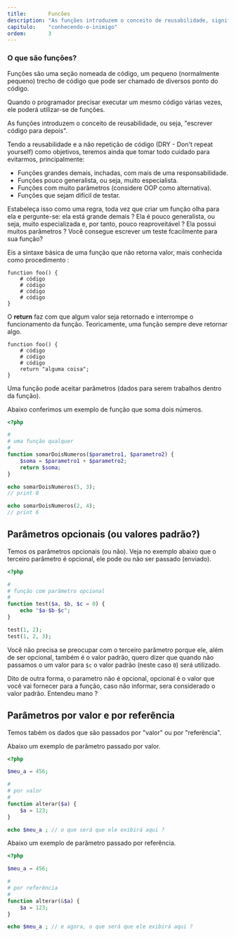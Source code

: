 ```yaml
---
title:       Funcões
description: "As funções introduzem o conceito de reusabilidade, significa 'escrever código para depois'."
capitulo:    "conhecendo-o-inimigo"
ordem:       3
---
```



### O que são funções?

Funções são uma seção nomeada de código, um pequeno (normalmente pequeno) trecho de código que pode ser chamado de
diversos ponto do código.

Quando o programador precisar executar um mesmo código várias vezes, ele poderá utilizar-se de funções.

As funções introduzem o conceito de reusabilidade, ou seja, "escrever código para depois".

Tendo a reusabilidade e a não repetição de código (DRY - Don't repeat yourself) como objetivos, teremos ainda que tomar
todo cuidado para evitarmos, principalmente:

- Funções grandes demais, inchadas, com mais de uma responsabilidade.
- Funções pouco generalista, ou seja, muito especialista.
- Funções com muito parâmetros (considere OOP como alternativa).
- Funções que sejam difícil de testar.

Estabeleça isso como uma regra, toda vez que criar um função olha para ela e pergunte-se: ela está grande demais ?
Ela é pouco generalista, ou seja, muito especializada e, por tanto, pouco reaproveitável ? Ela possui muitos parâmetros ?
Você consegue escrever um teste fcacilmente para sua função?

Eis a sintaxe básica de uma função que não retorna valor, mais conhecida como procedimento :


    function foo() {
        # código
        # código
        # código
        # código
    }

O __return__ faz com que algum valor seja retornado e interrompe o funcionamento da função. Teoricamente, uma função
sempre deve retornar algo.

    function foo() {
        # código
        # código
        # código
        return "alguma coisa";
    }

Uma função pode aceitar parâmetros (dados para serem trabalhos dentro da função).

Abaixo conferimos um exemplo de função que soma dois números.

```php
<?php

#
# uma função qualquer
#
function somarDoisNumeros($parametro1, $parametro2) {
    $soma = $parametro1 + $parametro2;
    return $soma;
}

echo somarDoisNumeros(5, 3);
// print 8

echo somarDoisNumeros(2, 4);
// print 6
```


## Parâmetros opcionais (ou valores padrão?)


Temos os parâmetros opcionais (ou não). Veja no exemplo abaixo que o terceiro parâmetro é opcional, ele pode ou não ser
passado (enviado).

```php
<?php

#
# função com parâmetro opcional
#
function test($a, $b, $c = 0) {
    echo "$a-$b-$c";
}

test(1, 2);
test(1, 2, 3);
```

Você não precisa se preocupar com o terceiro parâmetro porque ele, além de ser opcional, também é o valor padrão, quero
dizer que quando não passamos o um valor para `$c` o valor padrão (neste caso `0`) será utilizado.

Dito de outra forma, o parametro não é opcional, opcional é o valor que você vai fornecer para a função, caso não 
informar, sera considerado o valor padrão. Entendeu mano ?



## Parâmetros por valor e por referência 

Temos tabém os dados que são passados por "valor" ou por "referência".

Abaixo um  exemplo de parâmetro passado por valor.

```php
<?php

$meu_a = 456;

#
# por valor
#
function alterar($a) {
    $a = 123;
}

echo $meu_a ; // o que será que ele exibirá aqui ?
```

Abaixo um  exemplo de parâmetro passado por referência.

```php
<?php

$meu_a = 456;

#
# por referência
#
function alterar(&$a) {
    $a = 123;
}

echo $meu_a ; // e agora, o que será que ele exibirá aqui ?
```

